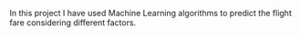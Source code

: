 In this project I have used Machine Learning algorithms to predict the flight fare considering different factors.
